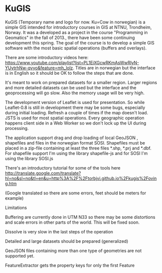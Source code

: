 KuGIS
=====

KuGIS (Temporary name and logo for now. Ku=Cow in norwegian) is a simple GIS intended for introductory courses in GIS at NTNU, Trondheim, Norway. It was a developed as a project in the course "Programming in Geomatics" in the fall of 2013., there have been some continuing development this spring. The goal of the course is to develop a simple GIS software with the most basic spatial operations (buffers and overlays).



There are some introductory videos here: https://www.youtube.com/playlist?list=PL1EiXGcwRKmAsWwRlyN-YUytrhNw-qvyo&feature=mh_lolz. Titles are in norwegian but the interface is in English so it should be OK to follow the steps that are done.

It's meant to work on prepared datasets for a smaller region. Larger regions and more detailed datasets can be used but the interface and the geoprocessing will go slow. Also the memory usage will be very high.

The development version of Leaflet is used for presentation. So while Leaflet-0.8 is still in development there may be some bugs, especially during initial loading. Refresh a couple of times if the map doesn't load.
JSTS is used for most spatial operations. Every geographic operation happens client side in a Web Worker so we don't lock up the UI during processing.

The application support drag and drop loading of local GeoJSON , shapefiles and files in the norwegian format SOSI. Shapefiles must be placed in a zip-file containing at least the three files *.shp, *.prj and *.dbf. For shapefile support I'm using the library shapefile-js and for SOSI I'm using the library SOSI.js

There's an introductory tutorial for some of the tools here http://translate.google.com/translate?hl=no&sl=no&tl=en&u=http%3A%2F%2Ftorbjvi.github.io%2Fkugis%2Foving.htm

(Google translated so there are some errors, feet should be meters for example)

Limitations

Buffering are currently done in UTM N33 so there may be some distortions and scale errors in other parts of the world. This will be fixed soon.

Dissolve is very slow in the last steps of the operation

Detailed and large datasets should be prepared (generalized)

GeoJSON files containing more than one type of geometries are not supported yet.

FeatureExtractor gets the property keys for only the first Feature
